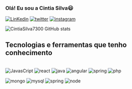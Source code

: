  ### Olá! Eu sou a Cintia Silva😃

[![LinKedin](https://img.shields.io/badge/LinkedIn-0077B5?style=for-the-badge&logo=linkedin&logoColor=white)](https://www.linkedin.com/in/cintia-silva-762022120/)
[![twitter](https://img.shields.io/badge/Twitter-1DA1F2?style=for-the-badge&logo=twitter&logoColor=white)](https://twitter.com/cintiasilva7300)
[![instagram](https://img.shields.io/badge/Instagram-E4405F?style=for-the-badge&logo=instagram&logoColor=white)](https://www.instagram.com/cintia_infocus/)

![CintiaSilva7300 GitHub stats](https://github-readme-stats.vercel.app/api?username=CintiaSilva7300&show_icons=true&theme=dark)

## Tecnologias e ferramentas que tenho conhecimento

<div style="display:block"></br>
  <img align="center" alt="JavasCript" src="https://img.shields.io/badge/JavaScript-323330?style=for-the-badge&logo=javascript&logoColor=F7DF1E"></img>
  <img align="center" alt="react" src="https://img.shields.io/badge/React-20232A?style=for-the-badge&logo=react&logoColor=61DAFB"></img>
 <img align="center" alt="java" src="https://img.shields.io/badge/Java-ED8B00?style=for-the-badge&logo=openjdk&logoColor=white"></img>
 <img align="center" alt="angular" src="https://img.shields.io/badge/Angular-DD0031?style=for-the-badge&logo=angular&logoColor=white"></img>
 <img align="center" alt="spring" src="https://img.shields.io/badge/Spring-6DB33F?style=for-the-badge&logo=spring&logoColor=white"></img>
 <img align="center" alt="php" src="https://img.shields.io/badge/PHP-777BB4?style=for-the-badge&logo=php&logoColor=white"></img>
<p><p/>
<img align="center" alt="mongo" src="https://img.shields.io/badge/MongoDB-4EA94B?style=for-the-badge&logo=mongodb&logoColor=white"></img>
<img align="center" alt="mysql" src="https://img.shields.io/badge/MySQL-005C84?style=for-the-badge&logo=mysql&logoColor=white"></img>
<img align="center" alt="spring" src="https://img.shields.io/badge/Linux-FCC624?style=for-the-badge&logo=linux&logoColor=black"></img>
<img align="center" alt="node" src="https://img.shields.io/badge/Node.js-43853D?style=for-the-badge&logo=node.js&logoColor=white"></img>
 
<!--    <img align="center" alt="node" src="https://img.shields.io/badge/Node.js-43853D?style=for-the-badge&logo=node.js&logoColor=white"></img> -->
</div>

